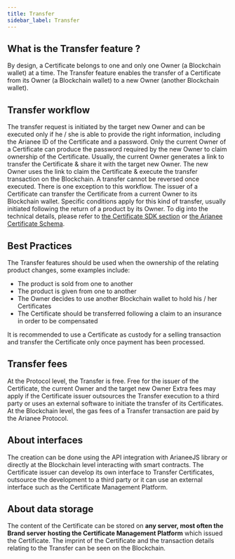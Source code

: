 ```yaml
---
title: Transfer
sidebar_label: Transfer
---
```


## What is the Transfer feature ?

By design, a Certificate belongs to one and only one Owner (a Blockchain wallet) at a time.
The Transfer feature enables the transfer of a Certificate from its Owner (a Blockchain wallet) to a new Owner (another Blockchain wallet). 

## Transfer workflow

The transfer request is initiated by the target new Owner and can be executed only if he / she is able to provide the right information, including the Arianee ID of the Certificate and a password. Only the current Owner of a Certificate can produce the password required by the new Owner to claim ownership of the Certificate.
Usually, the current Owner generates a link to transfer the Certificate & share it with the target new Owner. The new Owner uses the link to claim the Certificate & execute the transfer transaction on the Blockchain.
A transfer cannot be reversed once executed.
There is one exception to this workflow. The issuer of a Certificate can transfer the Certificate from a current Owner to its Blockchain wallet. Specific conditions apply for this kind of transfer, usually initiated following the return of a product by its Owner.
To dig into the technical details, please refer to [the Certificate SDK section](https://docs.arianee.org/docs/arianee-js-certificate) or [the Arianee Certificate Schema](https://docs.arianee.org/docs/ArianeeProductCertificate-i18n).

## Best Practices

The Transfer features should be used when the ownership of the relating product changes, some examples include: 

- The product is sold from one to another
- The product is given from one to another
- The Owner decides to use another Blockchain wallet to hold his / her Certificates
- The Certificate should be transferred following a claim to an insurance in order to be compensated 

It is recommended to use a Certificate as custody for a selling transaction and transfer the Certificate only once payment has been processed.

## Transfer fees

At the Protocol level, the Transfer is free. Free for the issuer of the Certificate, the current Owner and the target new Owner 
Extra fees may apply if the Certificate issuer outsources the Transfer execution to a third party or uses an external software to initiate the transfer of its Certificates.
At the Blockchain level, the gas fees of a Transfer transaction are paid by the Arianee Protocol.

## About interfaces

The creation can be done using the API integration with ArianeeJS library or directly at the Blockchain level interacting with smart contracts.
The Certificate issuer can develop its own interface to Transfer Certificates, outsource the development to a third party or it can use an external interface such as the Certificate Management Platform.

## About data storage

The content of the Certificate can be stored on **any server, most often the Brand server** **hosting the Certificate Management Platform** which issued the Certificate. 
The imprint of the Certificate and the transaction details relating to the Transfer can be seen on the Blockchain.

